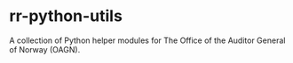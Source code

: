 # rr-python-utils
A collection of Python helper modules for The Office of the Auditor General of Norway (OAGN). 
